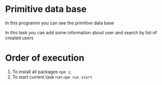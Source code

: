 # Primitive data base

In this programm you can see the primitive data base

In this task you can add some information about user and search by list of created users

# Order of execution
1. To install all packages `npm i`;
2. To start current task run `npm run start`


